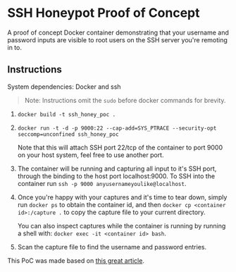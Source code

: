 # SSH Honeypot Proof of Concept
A proof of concept Docker container demonstrating that your username and password inputs are visible to root users on the SSH server you're remoting in to.

## Instructions

System dependencies: Docker and ssh

> Note: Instructions omit the `sudo` before docker commands for brevity.

1. `docker build -t ssh_honey_poc .`

2. `docker run -t -d -p 9000:22 --cap-add=SYS_PTRACE --security-opt seccomp=unconfined ssh_honey_poc`

   Note that this will attach SSH port 22/tcp of the container to port 9000 on your host system, feel free to use another port.

4. The container will be running and capturing all input to it's SSH port, through the binding to the host port localhost:9000.
To SSH into the container run `ssh -p 9000 anyusernameyoulike@localhost`.

5. Once you're happy with your captures and it's time to tear down, simply run `docker ps` to obtain the container id, and then `docker cp <container id>:/capture .` to copy the capture file to your current directory.

   You can also inspect captures while the container is running by running a shell with: `docker exec -it <container id> bash`.

7. Scan the capture file to find the username and password entries.

This PoC was made based on [this great article](https://networklogician.com/2021/04/17/sniffing-ssh-passwords/).
